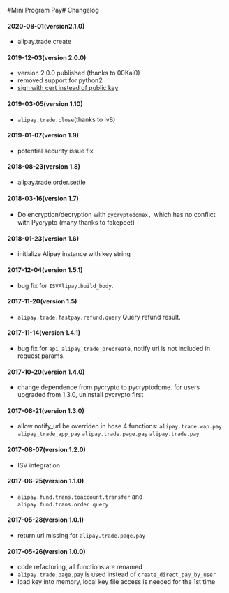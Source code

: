 #Mini Program Pay# Changelog

#### 2020-08-01(version2.1.0)
* alipay.trade.create


#### 2019-12-03(version 2.0.0)
* version 2.0.0 published (thanks to 00Kai0)
* removed support for python2
* [sign with cert instead of public key](https://docs.open.alipay.com/291/twngcd/)


#### 2019-03-05(version 1.10)
* `alipay.trade.close`(thanks to iv8)

#### 2019-01-07(version 1.9)
* potential security issue fix

#### 2018-08-23(version 1.8)
* alipay.trade.order.settle

#### 2018-03-16(version 1.7)
* Do encryption/decryption with `pycryptodomex`，which has no conflict with Pycrypto (many thanks to fakepoet)

#### 2018-01-23(version 1.6)
* initialize Alipay instance with key string

#### 2017-12-04(version 1.5.1)
* bug fix for `ISVAlipay.build_body`.

#### 2017-11-20(version 1.5)
* `alipay.trade.fastpay.refund.query` Query refund result.

#### 2017-11-14(version 1.4.1)
* bug fix for `api_alipay_trade_precreate`, notify url is not included in request params.

#### 2017-10-20(version 1.4.0)
* change dependence from pycrypto to pycryptodome. for users upgraded from 1.3.0, uninstall pycrypto first

#### 2017-08-21(version 1.3.0)
* allow notify_url be overriden in hose 4 functions: `alipay.trade.wap.pay` `alipay_trade_app_pay` `alipay.trade.page.pay` `alipay.trade.pay`

#### 2017-08-07(version 1.2.0)
* ISV integration

#### 2017-06-25(version 1.1.0)
* `alipay.fund.trans.toaccount.transfer` and `alipay.fund.trans.order.query`

#### 2017-05-28(version 1.0.1)
* return url missing for `alipay.trade.page.pay`

#### 2017-05-26(version 1.0.0)
* code refactoring, all functions are renamed
* `alipay.trade.page.pay` is used instead of `create_direct_pay_by_user`
* load key into memory, local key file access is needed for the 1st time
